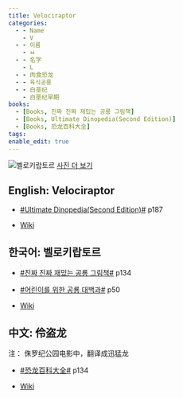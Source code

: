 ```yaml
---
title: Velociraptor
categories:
  - - Name
    - V
  - - 이름
    - ㅂ
  - - 名字
    - L
  - - 肉食恐龙
  - - 육식공룡
  - - 白垩纪
    - 白垩纪早期
books:
  - [Books, 진짜 진짜 재밌는 공룡 그림책]
  - [Books, Ultimate Dinopedia(Second Edition)]
  - [Books, 恐龙百科大全]
tags:
enable_edit: true
---
```


![벨로키랍토르](https://upload.wikimedia.org/wikipedia/commons/thumb/5/55/Velociraptor_Restoration.png/2560px-Velociraptor_Restoration.png)
[사진 더 보기](https://dinosaurpictures.org/Velociraptor-pictures)

## English: Velociraptor

- [#Ultimate Dinopedia(Second Edition)#](/books/p/86d06d1161eb1684c26079a0348b5931/) p187

- [Wiki](https://en.wikipedia.org/wiki/Velociraptor)

## 한국어: 벨로키랍토르

- [#진짜 진짜 재밌는 공룡 그림책#](/books/p/3289261dc4d846b8a02798617a63ad75/) p134
- [#어린이를 위한 공룡 대백과#](/books/p/f60f989c24559d39cb141e73aa0754c0/) p50

- [Wiki](https://ko.wikipedia.org/wiki/%EB%B2%A8%EB%A1%9C%ED%82%A4%EB%9E%8D%ED%86%A0%EB%A5%B4)

## 中文: 伶盗龙
注： 侏罗纪公园电影中，翻译成迅猛龙

- [#恐龙百科大全#](/books/p/6cd4e752e2119c63c607be6bb97d17aa/) p134

- [Wiki](https://zh.wikipedia.org/wiki/%E4%BC%B6%E7%9B%9C%E9%BE%8D%E5%B1%AC)

